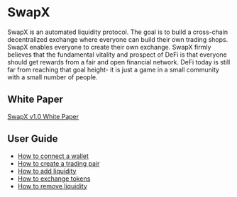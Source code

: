 # SwapX
SwapX is an automated liquidity protocol. The goal is to build a cross-chain decentralized exchange where everyone can build their own trading shops. SwapX enables everyone to create their own exchange.
SwapX firmly believes that the fundamental vitality and prospect of DeFi is that everyone should get rewards from a fair and open financial network. DeFi today is still far from reaching that goal height- it is just a game in a small community with a small number of people.



## White Paper

 [SwapX v1.0 White Paper](https://www.swapx.org/SwapxV1.0_Whitepaper.pdf)



## User Guide

- [How to connect a wallet](user-guide/connect-a-wallet.md)
- [How to create a trading pair](user-guide/create-a-trading-pair.md)
- [How to add liquidity](user-guide/add-liquidity.md)
- [How to exchange tokens](user-guide/exchange-tokens.md)
- [How to remove liquidity](user-guide/remove-liquidity.md)




